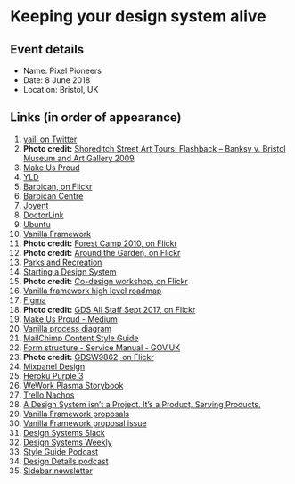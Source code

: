 # Keeping your design system alive

## Event details

- Name: Pixel Pioneers
- Date: 8 June 2018
- Location: Bristol, UK

## Links (in order of appearance)

1. [yaili on Twitter](https://twitter.com/yaili)
1. **Photo credit:** [Shoreditch Street Art Tours: Flashback – Banksy v. Bristol Museum and Art Gallery 2009](https://www.shoreditchstreetarttours.co.uk/flashback-banksy-v-bristol-museum-and-art-gallery-2009/)
2. [Make Us Proud](http://www.makeusproud.com/)
2. [YLD](https://yld.io/)
2. [Barbican, on Flickr](https://www.flickr.com/photos/37996583811@N01/14973588367/)
2. [Barbican Centre](https://en.wikipedia.org/wiki/Barbican_Centre)
3. [Joyent](https://www.joyent.com/)
3. [DoctorLink](https://www.doctorlink.com/)
4. [Ubuntu](https://www.ubuntu.com/)
5. [Vanilla Framework](https://vanillaframework.io/)
6. **Photo credit:** [Forest Camp 2010, on Flickr](https://www.flickr.com/photos/paddydonnelly/4938653389/)
7. **Photo credit:** [Around the Garden, on Flickr](https://www.flickr.com/photos/chiotsrun/7062663295/)
8. [Parks and Recreation](http://www.imdb.com/title/tt1266020/)
9. [Starting a Design System](https://medium.com/eightshapes-llc/starting-a-design-system-6b909a578325)
10. **Photo credit:** [Co-design workshop, on Flickr](https://www.flickr.com/photos/131402175@N07/16373558447/)
11. [Vanilla framework high level roadmap](https://trello.com/b/mlZwfd4X/vanilla-framework-high-level-roadmap)
12. [Figma](https://www.figma.com/)
13. **Photo credit:** [GDS All Staff Sept 2017, on Flickr](https://www.flickr.com/photos/gdsteam/36759220184/)
14. [Make Us Proud - Medium](https://medium.com/make-us-proud)
15. [Vanilla process diagram](https://coggle.it/diagram/V0hkiP976OIbGpy8)
17. [MailChimp Content Style Guide](https://styleguide.mailchimp.com/)
18. [Form structure - Service Manual - GOV.UK](https://www.gov.uk/service-manual/design/form-structure)
19. **Photo credit:** [GDSW9862, on Flickr](https://www.flickr.com/photos/gdsteam/34928544393/)
20. [Mixpanel Design](http://mixpanel.github.io/mixpanel-common/examples/style-guide-new/)
21. [Heroku Purple 3](https://design.herokai.com/purple3/docs/)
21. [WeWork Plasma Storybook](http://plasma.guide/dev/storybook/)
21. [Trello Nachos](https://design.trello.com/)
22. [A Design System isn’t a Project. It’s a Product, Serving Products.](https://medium.com/eightshapes-llc/a-design-system-isn-t-a-project-it-s-a-product-serving-products-74dcfffef935)
23. [Vanilla Framework proposals](https://github.com/vanilla-framework/vanilla-framework/issues?q=label%3A%22WG%3A+Proposal%22+is%3Aclosed)
24. [Vanilla Framework proposal issue](https://github.com/vanilla-framework/vanilla-framework/issues/1355)
26. [Design Systems Slack](https://design-systems.slack.com/)
27. [Design Systems Weekly](http://news.design.systems/)
28. [Style Guide Podcast](http://styleguides.io/podcasts)
29. [Design Details podcast](https://spec.fm/podcasts/design-details)
30. [Sidebar newsletter](https://sidebar.io/)
